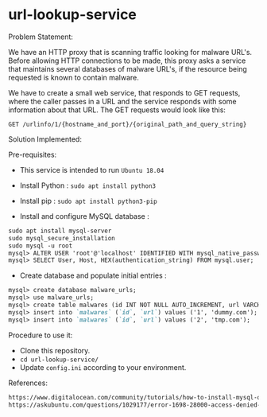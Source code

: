 # url-lookup-service

Problem Statement:

We have an HTTP proxy that is scanning traffic looking for malware URL's. Before allowing HTTP connections to be made, this proxy asks a service that maintains several databases of malware URL's, if the resource being requested is known to contain malware.

We have to create a small web service, that responds to GET requests, where the caller passes in a URL and the service responds with some information about that URL.
The GET requests would look like this:

`GET /urlinfo/1/{hostname_and_port}/{original_path_and_query_string}`

Solution Implemented:

Pre-requisites:

- This service is intended to run `Ubuntu 18.04`

- Install Python : `sudo apt install python3`

- Install pip : `sudo apt install python3-pip`

- Install and configure MySQL database :
```markdown
sudo apt install mysql-server
sudo mysql_secure_installation
sudo mysql -u root
mysql> ALTER USER 'root'@'localhost' IDENTIFIED WITH mysql_native_password BY 'root123';
mysql> SELECT User, Host, HEX(authentication_string) FROM mysql.user;
```

- Create database and populate initial entries :
```markdown
mysql> create database malware_urls;
mysql> use malware_urls;
mysql> create table malwares (id INT NOT NULL AUTO_INCREMENT, url VARCHAR(2000) NOT NULL, PRIMARY KEY (id));
mysql> insert into `malwares` (`id`, `url`) values ('1', 'dummy.com');
mysql> insert into `malwares` (`id`, `url`) values ('2', 'tmp.com');
```

Procedure to use it:

- Clone this repository.
- `cd url-lookup-service/`
- Update `config.ini` according to your environment.

References:
```markdown
https://www.digitalocean.com/community/tutorials/how-to-install-mysql-on-ubuntu-18-04
https://askubuntu.com/questions/1029177/error-1698-28000-access-denied-for-user-rootlocalhost-at-ubuntu-18-04
```

